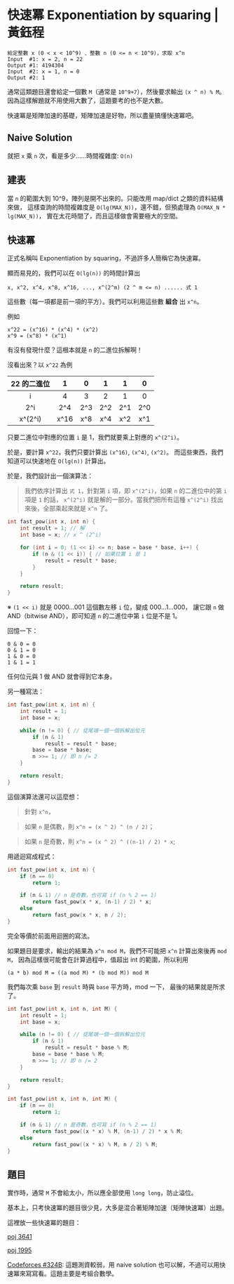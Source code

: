 # 快速冪 Exponentiation by squaring | 黃鈺程

```no-highlight
給定整數 x (0 < x < 10^9) 、整數 n (0 <= n < 10^9)，求取 x^n
Input  #1: x = 2, n = 22
Output #1: 4194304
Input  #2: x = 1, n = 0
Output #2: 1
```

通常這類題目還會給定一個數 `M`（通常是 `10^9+7`），然後要求輸出 `(x ^ n) % M`。
因為這樣解題就不用使用大數了，這題要考的也不是大數。

快速冪是矩陣加速的基礎，矩陣加速是好物，所以盡量搞懂快速冪吧。

## Naive Solution

就把 `x` 乘 `n` 次，看是多少……時間複雜度: `O(n)`

## 建表

當 `n` 的範圍大到 10^9，陣列是開不出來的。只能改用 map/dict 之類的資料結構來做，
這樣查詢的時間複雜度是 `O(lg(MAX_N))`，還不錯，但預處理為 `O(MAX_N * lg(MAX_N))`，
實在太花時間了，而且這樣做會需要極大的空間。

## 快速冪

正式名稱叫 Exponentiation by squaring，不過許多人簡稱它為快速冪。

顯而易見的，我們可以在 `O(lg(n))` 的時間計算出
```no-highlight
x, x^2, x^4, x^8, x^16, ..., x^(2^m) (2 ^ m <= n) ...... 式 1
```
這些數（每一項都是前一項的平方）。我們可以利用這些數 **組合** 出 `x^n`。

例如
```no-highlight
x^22 = (x^16) * (x^4) * (x^2)
x^9 = (x^8) * (x^1)
```
有沒有發現什麼？這根本就是 `n` 的二進位拆解啊！

沒看出來？以 `x^22` 為例

| 22 的二進位 |   1  |  0  |  1  |  1  |  0  |
|:-----------:|:----:|:---:|:---:|:---:|:---:|
|      i      |   4  |  3  |  2  |  1  |  0  |
|     2^i     |  2^4 | 2^3 | 2^2 | 2^1 | 2^0 |
|   x^(2^i)   | x^16 | x^8 | x^4 | x^2 | x^1 |

只要二進位中對應的位置 `i` 是 1，我們就要乘上對應的 `x^(2^i)`。

於是，要計算 `x^22`，我們只要計算出 `(x^16)`, `(x^4)`, `(x^2)`。
而這些東西，我們知道可以快速地在 `O(lg(n))` 計算出。

於是，我們設計出一個演算法：

> 我們依序計算出 `式 1`，針對第 `i` 項，即 `x^(2^i)`，如果 `n` 的二進位中的第 `i` 項是 `1` 的話，
> `x^(2^i)` 就是解的一部分。當我們把所有這種 `x^(2^i)` 找出來後，全部乘起來就是 `x^n` 了。

```cpp
int fast_pow(int x, int n) {
    int result = 1; // 解
    int base = x; // x ^ (2^i)

    for (int i = 0; (1 << i) <= n; base = base * base, i++) {
        if (n & (1 << i)) { // 如果位置 i 是 1
            result = result * base;
        }
    }

    return result;
}
```

※ `(1 << i)` 就是 0000...001 這個數左移 `i` 位，變成 000...1...000，
讓它跟 `n` 做 AND（bitwise AND），即可知道 `n` 的二進位中第 `i` 位是不是 1。

回憶一下：
```no-highlight
0 & 0 = 0
0 & 1 = 0
1 & 0 = 0
1 & 1 = 1
```
任何位元與 1 做 AND 就會得到它本身。

另一種寫法：
```cpp
int fast_pow(int x, int n) {
    int result = 1;
    int base = x;

    while (n != 0) { // 從尾端一個一個拆解出位元
        if (n & 1)
            result = result * base;
        base = base * base;
        n >>= 1; // 即 n /= 2
    }

    return result;
}
```

這個演算法還可以這麼想：

> 針對 `x^n`，

> 如果 `n` 是偶數，則 ```x^n = (x ^ 2) ^ (n / 2)```；

> 如果 `n` 是奇數，則 ```x^n = (x ^ 2) ^ ((n-1) / 2) * x```;

用遞迴寫成程式：
```cpp
int fast_pow(int x, int n) {
    if (n == 0)
        return 1;

    if (n & 1) // n 是奇數，也可寫 if (n % 2 == 1)
        return fast_pow(x * x, (n-1) / 2) * x;
    else
        return fast_pow(x * x, n / 2);
}
```
完全等價於前面用迴圈的寫法。


如果題目是要求，輸出的結果為 `x^n mod M`，我們不可能把 `x^n` 計算出來後再 `mod M`，
因為這樣很可能會在計算過程中，值超出 int 的範圍，所以利用
```no-highlight
(a * b) mod M = ((a mod M) * (b mod M)) mod M
```
我們每次乘 `base` 到 `result` 時與 `base` 平方時，mod 一下， 最後的結果就是所求了。

```cpp
int fast_pow(int x, int n, int M) {
    int result = 1;
    int base = x;

    while (n != 0) { // 從尾端一個一個拆解出位元
        if (n & 1)
            result = result * base % M;
        base = base * base % M;
        n >>= 1; // 即 n /= 2
    }

    return result;
}
```

```cpp
int fast_pow(int x, int n, int M) {
    if (n == 0)
        return 1;

    if (n & 1) // n 是奇數，也可寫 if (n % 2 == 1)
        return fast_pow((x * x) % M, (n-1) / 2) * x % M;
    else
        return fast_pow((x * x) % M, n / 2) % M;
}
```

## 題目

實作時，通常 `M` 不會給太小，所以應全部使用 `long long`，防止溢位。

基本上，只考快速冪的題目很少見，大多是混合著矩陣加速（矩陣快速冪）出題。

這裡放一些快速冪的題目：

[poj 3641](http://poj.org/problem?id=3641)

[poj 1995](http://poj.org/problem?id=1995)

[Codeforces #324B](http://codeforces.com/contest/584/problem/B):
這題測資較弱，用 naive solution 也可以解，不過可以用快速冪來寫寫看。這題主要是考組合數學。
